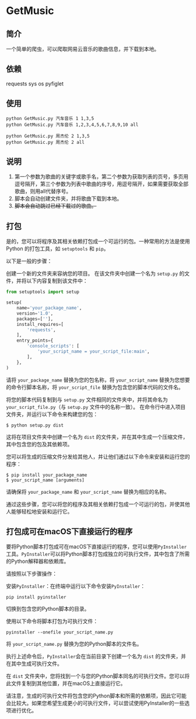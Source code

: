 # GetMusic
## 简介
一个简单的爬虫，可以爬取网易云音乐的歌曲信息，并下载到本地。

## 依赖
requests
sys
os
pyfiglet

## 使用
``` 
python GetMusic.py 汽车音乐 1 1,3,5
python GetMusic.py 汽车音乐 1,2,3,4,5,6,7,8,9,10 all

python GetMusic.py 周杰伦 2 1,3,5
python GetMusic.py 周杰伦 2 all
``` 

## 说明
1. 第一个参数为歌曲的关键字或歌手名，第二个参数为获取列表的页号，多页用逗号隔开，第三个参数为列表中歌曲的序号，用逗号隔开，如果需要获取全部歌曲，则用all代替序号。
2. 脚本会自动创建文件夹，并将歌曲下载到本地。
3. ~~脚本会自动跳过已经下载过的歌曲。~~


## 打包
是的，您可以将程序及其相关依赖打包成一个可运行的包。一种常用的方法是使用 Python 的打包工具，如 `setuptools` 和 `pip`。

以下是一般的步骤：

创建一个新的文件夹来容纳您的项目。
在该文件夹中创建一个名为 `setup.py` 的文件，并将以下内容复制到该文件中：
```python
from setuptools import setup

setup(
    name='your_package_name',
    version='1.0',
    packages=[''],
    install_requires=[
        'requests',
    ],
    entry_points={
        'console_scripts': [
            'your_script_name = your_script_file:main',
        ],
    },
)
```
请将 `your_package_name` 替换为您的包名称，将 `your_script_name` 替换为您想要的命令行脚本名称，将 `your_script_file` 替换为包含您的脚本代码的文件名。

将您的脚本代码复制到与 `setup.py` 文件相同的文件夹中，并将其命名为 `your_script_file.py`（与 `setup.py` 文件中的名称一致）。
在命令行中进入项目文件夹，并运行以下命令来构建您的包：
```shell
$ python setup.py dist
```
这将在项目文件夹中创建一个名为 `dist` 的文件夹，并在其中生成一个压缩文件，其中包含您的包及其依赖项。

您可以将生成的压缩文件分发给其他人，并让他们通过以下命令来安装和运行您的程序：
```shell
$ pip install your_package_name
$ your_script_name [arguments]
```
请确保将 `your_package_name` 和 `your_script_name` 替换为相应的名称。

通过这些步骤，您可以将您的程序及其相关依赖打包成一个可运行的包，并使其他人能够轻松地安装和运行它。

## 打包成可在macOS下直接运行的程序
要将Python脚本打包成可在macOS下直接运行的程序，您可以使用`PyInstaller`工具。`PyInstaller`可以将Python脚本打包成独立的可执行文件，其中包含了所需的Python解释器和依赖库。

请按照以下步骤操作：

安装`PyInstaller`：在终端中运行以下命令安装`PyInstaller`：
```shell
pip install pyinstaller
```
切换到包含您的Python脚本的目录。

使用以下命令将脚本打包为可执行文件：
```shell
pyinstaller --onefile your_script_name.py
```
将 `your_script_name.py` 替换为您的Python脚本的文件名。

执行上述命令后，`PyInstaller`会在当前目录下创建一个名为 `dist` 的文件夹，并在其中生成可执行文件。

在 `dist` 文件夹中，您将找到一个与您的Python脚本同名的可执行文件。您可以将此文件复制到其他位置，并在macOS上直接运行它。

请注意，生成的可执行文件将包含您的Python脚本和所需的依赖项，因此它可能会比较大。如果您希望生成更小的可执行文件，可以尝试使用PyInstaller的一些选项进行优化。
